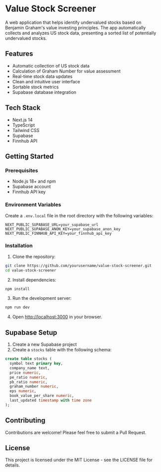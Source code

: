# Value Stock Screener

A web application that helps identify undervalued stocks based on Benjamin Graham's value investing principles. The app automatically collects and analyzes US stock data, presenting a sorted list of potentially undervalued stocks.

## Features

- Automatic collection of US stock data
- Calculation of Graham Number for value assessment
- Real-time stock data updates
- Clean and intuitive user interface
- Sortable stock metrics
- Supabase database integration

## Tech Stack

- Next.js 14
- TypeScript
- Tailwind CSS
- Supabase
- Finnhub API

## Getting Started

### Prerequisites

- Node.js 18+ and npm
- Supabase account
- Finnhub API key

### Environment Variables

Create a `.env.local` file in the root directory with the following variables:

```env
NEXT_PUBLIC_SUPABASE_URL=your_supabase_url
NEXT_PUBLIC_SUPABASE_ANON_KEY=your_supabase_anon_key
NEXT_PUBLIC_FINNHUB_API_KEY=your_finnhub_api_key
```

### Installation

1. Clone the repository:
```bash
git clone https://github.com/yourusername/value-stock-screener.git
cd value-stock-screener
```

2. Install dependencies:
```bash
npm install
```

3. Run the development server:
```bash
npm run dev
```

4. Open [http://localhost:3000](http://localhost:3000) in your browser.

## Supabase Setup

1. Create a new Supabase project
2. Create a `stocks` table with the following schema:

```sql
create table stocks (
  symbol text primary key,
  company_name text,
  price numeric,
  pe_ratio numeric,
  pb_ratio numeric,
  graham_number numeric,
  eps numeric,
  book_value_per_share numeric,
  last_updated timestamp with time zone
);
```

## Contributing

Contributions are welcome! Please feel free to submit a Pull Request.

## License

This project is licensed under the MIT License - see the LICENSE file for details. 